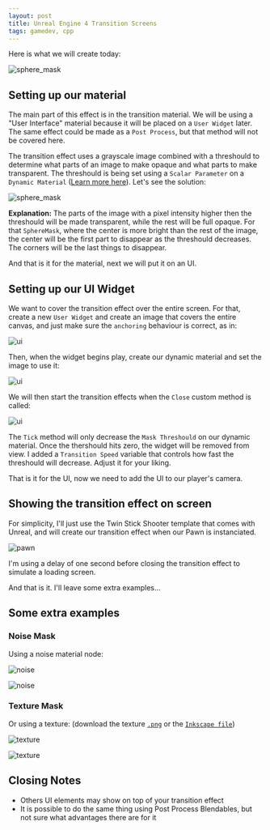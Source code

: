```yaml
---
layout: post
title: Unreal Engine 4 Transition Screens
tags: gamedev, cpp
---
```



Here is what we will create today:

![sphere_mask][1]

Setting up our material
-----------------------

The main part of this effect is in the transition material. We will be using a
"User Interface" material because it will be placed on a ``User Widget`` later.
The same effect could be made as a `Post Process`, but that method will not be
covered here.

The transition effect uses a grayscale image combined with a threshould to
determine what parts of an image to make opaque and what parts to make
transparent. The threshould is being set using a ``Scalar Parameter`` on a
``Dynamic Material`` ([Learn more
here](https://docs.unrealengine.com/latest/INT/Engine/Rendering/Materials/MaterialInstances/index.html)).
Let's see the solution:

![sphere_mask][2]

**Explanation:** The parts of the image with a pixel intensity higher then the
threshould will be made transparent, while the rest will be full opaque. For
that `SphereMask`, where the center is more bright than the rest of the image,
the center will be the first part to disappear as the threshould decreases. The
corners will be the last things to disappear.


And that is it for the material, next we will put it on an UI.


Setting up our UI Widget
------------------------

We want to cover the transition effect over the entire screen. For that, create
a new `User Widget` and create an image that covers the entire canvas, and just
make sure the `anchoring` behaviour is correct, as in:

![ui][3]

Then, when the widget begins play, create our dynamic material and set the
image to use it:

![ui][4]

We will then start the transition effects when the `Close` custom method is
called:

![ui][5]

The `Tick` method will only decrease the `Mask Threshould` on our dynamic
material. Once the thershould hits zero, the widget will be removed from view.
I added a `Transition Speed` variable that controls how fast the threshould
will decrease. Adjust it for your liking.

That is it for the UI, now we need to add the UI to our player's camera.


Showing the transition effect on screen
---------------------------------------

For simplicity, I'll just use the Twin Stick Shooter template that comes with
Unreal, and will create our transition effect when our Pawn is instanciated.

![pawn][6]

I'm using a delay of one second before closing the transition effect to
simulate a loading screen.

And that is it. I'll leave some extra examples...


Some extra examples
-------------------

### Noise Mask

Using a noise material node:

![noise][8]

![noise][7]


### Texture Mask

Or using a texture: (download the texture [`.png`][11] or the [`Inkscape file`][12])

![texture][10]

![texture][9]

## Closing Notes

 * Others UI elements may show on top of your transition effect
 * It is possible to do the same thing using Post Process Blendables, but not sure what advantages there are for it


 [1]: /assets/images/ue4_transitions/transition_sphere.gif
 [2]: /assets/images/ue4_transitions/sphere_mask.png
 [3]: /assets/images/ue4_transitions/ui_widget.png
 [4]: /assets/images/ue4_transitions/ui_widget_begin.png
 [5]: /assets/images/ue4_transitions/ui_widget_tick.png
 [6]: /assets/images/ue4_transitions/pawn_begin.png
 [7]: /assets/images/ue4_transitions/noise_mask.png
 [8]: /assets/images/ue4_transitions/transition_noise.gif
 [9]: /assets/images/ue4_transitions/texture_mask.png
 [10]: /assets/images/ue4_transitions/transition_texture.gif
 [11]: /assets/images/ue4_transitions/transition.png
 [12]: /assets/images/ue4_transitions/transition.svg
